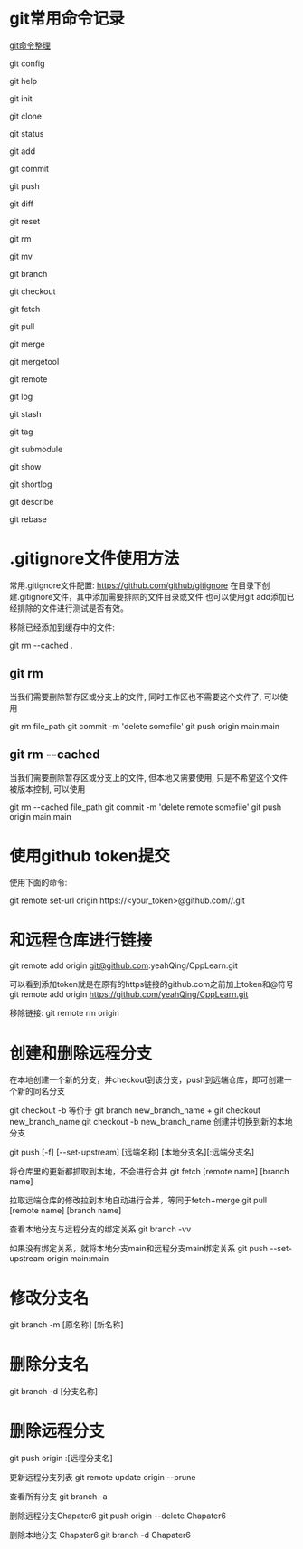 
# git常用命令记录

[git命令整理](https://www.runoob.com/note/56524)

git config

git help

git init

git clone

git status

git add

git commit

git push

git diff

git reset

git rm

git mv

git branch

git checkout

git fetch

git pull

git merge

git mergetool

git remote

git log

git stash

git tag

git submodule

git show

git shortlog

git describe

git rebase


# .gitignore文件使用方法

常用.gitignore文件配置: https://github.com/github/gitignore
在目录下创建.gitignore文件，其中添加需要排除的文件目录或文件
也可以使用git add添加已经排除的文件进行测试是否有效。

移除已经添加到缓存中的文件:

git rm --cached .

## git rm

当我们需要删除暂存区或分支上的文件, 同时工作区也不需要这个文件了, 可以使用

git rm file_path
git commit -m 'delete somefile'
git push origin main:main

## git rm --cached

当我们需要删除暂存区或分支上的文件, 但本地又需要使用, 只是不希望这个文件被版本控制, 可以使用

git rm --cached file_path
git commit -m 'delete remote somefile'
git push origin main:main

# 使用github token提交
使用下面的命令:

git remote set-url origin https://<your_token>@github.com/<USERNAME>/<REPO>.git

# 和远程仓库进行链接

git remote add origin git@github.com:yeahQing/CppLearn.git

可以看到添加token就是在原有的https链接的github.com之前加上token和@符号
git remote add origin https://github.com/yeahQing/CppLearn.git

移除链接:
git remote rm origin

# 创建和删除远程分支

在本地创建一个新的分支，并checkout到该分支，push到远端仓库，即可创建一个新的同名分支

git checkout -b 等价于 git branch new_branch_name + git checkout new_branch_name
git checkout -b new_branch_name 创建并切换到新的本地分支

git push [-f] [--set-upstream] [远端名称] [本地分支名][:远端分支名]

将仓库里的更新都抓取到本地，不会进行合并
git fetch [remote name] [branch name]

拉取远端仓库的修改拉到本地自动进行合并，等同于fetch+merge
git pull [remote name] [branch name]

查看本地分支与远程分支的绑定关系
git branch -vv

如果没有绑定关系，就将本地分支main和远程分支main绑定关系
git push --set-upstream origin main:main

# 修改分支名
git branch -m [原名称] [新名称]

# 删除分支名
git branch -d [分支名称]

# 删除远程分支
git push origin :[远程分支名]

更新远程分支列表
git remote update origin --prune

查看所有分支
git branch -a

删除远程分支Chapater6
git push origin --delete Chapater6

删除本地分支 Chapater6
git branch -d  Chapater6

